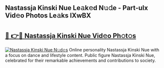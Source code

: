 ## Nastassja Kinski Nue Le𝚊k𝚎d N𝚞𝚍e - Part-uIx Vid𝚎o Photos Le𝚊ks lXwBX

# <h2><a href="http://fb5n4te.evod.top/?m=Nastassja+Kinski+Nue">🔗 👉🔴 Nastassja Kinski Nue Vid𝚎o Ph𝚘t𝚘s</a></h2>

[![Nastassja Kinski Nue N𝚞d𝚎s](https://i.imgur.com/8V9OHl7.gif)](http://fb5n4te.evod.top/?m=Nastassja+Kinski+Nue)
Online personality Nastassja Kinski Nue with a focus on dance and lifestyle content. Public figure Nastassja Kinski Nue, celebrated for their remarkable achievements and contributions to society. 
